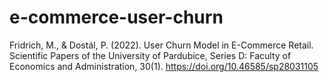 # e-commerce-user-churn
 Fridrich, M., & Dostál, P. (2022). User Churn Model in E-Commerce Retail. Scientific Papers of the University of Pardubice, Series D: Faculty of Economics and Administration, 30(1). https://doi.org/10.46585/sp28031105
